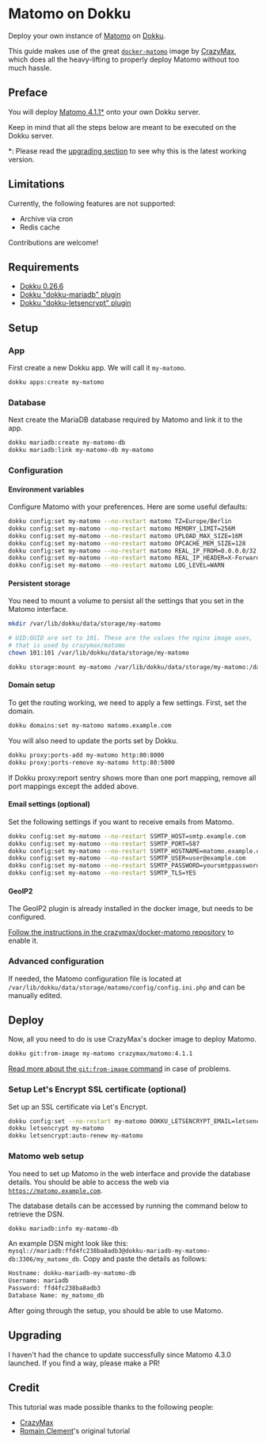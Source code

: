 # Matomo on Dokku

Deploy your own instance of [Matomo](https://matomo.org) on
[Dokku](https://github.com/dokku/dokku).

This guide makes use of the great [`docker-matomo`](https://github.com/crazy-max/docker-matomo) image by [CrazyMax](https://github.com/crazy-max), which does all the heavy-lifting to properly deploy Matomo without too much hassle.

## Preface

You will deploy [Matomo 4.1.1\*](https://github.com/matomo-org/matomo/releases/tag/4.1.1) onto your own
Dokku server.

Keep in mind that all the steps below are meant to be executed on the Dokku server.

\*: Please read the [upgrading section](#upgrading) to see why this is the latest working version.

## Limitations

Currently, the following features are not supported:

- Archive via cron
- Redis cache

Contributions are welcome!

## Requirements

- [Dokku 0.26.6](https://github.com/dokku/dokku)
- [Dokku "dokku-mariadb" plugin](https://github.com/dokku/dokku-mariadb)
- [Dokku "dokku-letsencrypt" plugin](https://github.com/dokku/dokku-letsencrypt)

## Setup

### App

First create a new Dokku app. We will call it `my-matomo`.

```sh
dokku apps:create my-matomo
```

### Database

Next create the MariaDB database required by Matomo and link it to the app.

```sh
dokku mariadb:create my-matomo-db
dokku mariadb:link my-matomo-db my-matomo
```

### Configuration

#### Environment variables

Configure Matomo with your preferences.
Here are some useful defaults:

```sh
dokku config:set my-matomo --no-restart matomo TZ=Europe/Berlin
dokku config:set my-matomo --no-restart matomo MEMORY_LIMIT=256M
dokku config:set my-matomo --no-restart matomo UPLOAD_MAX_SIZE=16M
dokku config:set my-matomo --no-restart matomo OPCACHE_MEM_SIZE=128
dokku config:set my-matomo --no-restart matomo REAL_IP_FROM=0.0.0.0/32
dokku config:set my-matomo --no-restart matomo REAL_IP_HEADER=X-Forwarded-For
dokku config:set my-matomo --no-restart matomo LOG_LEVEL=WARN
```

#### Persistent storage

You need to mount a volume to persist all the settings that you set in the Matomo interface.

```sh
mkdir /var/lib/dokku/data/storage/my-matomo

# UID:GUID are set to 101. These are the values the nginx image uses,
# that is used by crazymax/matomo
chown 101:101 /var/lib/dokku/data/storage/my-matomo

dokku storage:mount my-matomo /var/lib/dokku/data/storage/my-matomo:/data
```

#### Domain setup

To get the routing working, we need to apply a few settings.
First, set the domain.

```sh
dokku domains:set my-matomo matomo.example.com
```

You will also need to update the ports set by Dokku.

```sh
dokku proxy:ports-add my-matomo http:80:8000
dokku proxy:ports-remove my-matomo http:80:5000
```

If Dokku proxy:report sentry shows more than one port mapping, remove all port
mappings except the added above.

#### Email settings (optional)

Set the following settings if you want to receive emails from Matomo.

```sh
dokku config:set my-matomo --no-restart SSMTP_HOST=smtp.example.com
dokku config:set my-matomo --no-restart SSMTP_PORT=587
dokku config:set my-matomo --no-restart SSMTP_HOSTNAME=matomo.example.com
dokku config:set my-matomo --no-restart SSMTP_USER=user@example.com
dokku config:set my-matomo --no-restart SSMTP_PASSWORD=yoursmtppassword
dokku config:set my-matomo --no-restart SSMTP_TLS=YES
```

#### GeoIP2

The GeoIP2 plugin is already installed in the docker image, but needs to be configured.

[Follow the instructions in the crazymax/docker-matomo repository](https://github.com/crazy-max/-matomo#geoip2) to enable it.

### Advanced configuration

If needed, the Matomo configuration file is located at `/var/lib/dokku/data/storage/matomo/config/config.ini.php` and can be manually edited.

## Deploy

Now, all you need to do is use CrazyMax's docker image to deploy Matomo.

```sh
dokku git:from-image my-matomo crazymax/matomo:4.1.1
```

[Read more about the `git:from-image` command](https://dokku.com/docs~v0.26.6/deployment/methods/git/#initializing-an-app-repository-from-a-docker-image) in case of problems.

### Setup Let's Encrypt SSL certificate (optional)

Set up an SSL certificate via Let's Encrypt.

```sh
dokku config:set --no-restart my-matomo DOKKU_LETSENCRYPT_EMAIL=letsencrypt@example.com
dokku letsencrypt my-matomo
dokku letsencrypt:auto-renew my-matomo
```

### Matomo web setup

You need to set up Matomo in the web interface and provide the database details.
You should be able to access the web via [`https://matomo.example.com`](https://matomo.example.com).

The database details can be accessed by running the command below to retrieve the DSN.

```sh
dokku mariadb:info my-matomo-db
```

An example DSN might look like this:
`mysql://mariadb:ffd4fc238ba8adb3@dokku-mariadb-my-matomo-db:3306/my_matomo_db`.
Copy and paste the details as follows:

```sh
Hostname: dokku-mariadb-my-matomo-db
Username: mariadb
Password: ffd4fc238ba8adb3
Database Name: my_matomo_db
```

After going through the setup, you should be able to use Matomo.

## Upgrading

I haven't had the chance to update successfully since Matomo 4.3.0 launched.
If you find a way, please make a PR!

## Credit

This tutorial was made possible thanks to the following people:

- [CrazyMax](https://github.com/crazy-max)
- [Romain Clement](https://github.com/rclement/dokku-matomo)'s original tutorial
